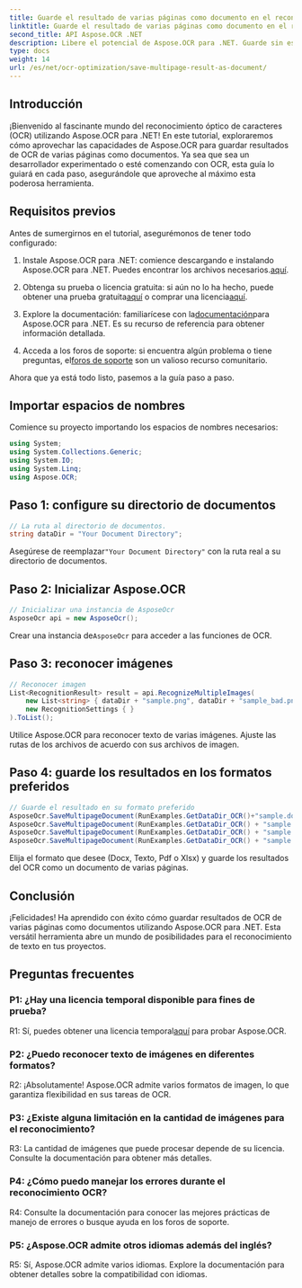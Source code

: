 ```yaml
---
title: Guarde el resultado de varias páginas como documento en el reconocimiento de imágenes OCR
linktitle: Guarde el resultado de varias páginas como documento en el reconocimiento de imágenes OCR
second_title: API Aspose.OCR .NET
description: Libere el potencial de Aspose.OCR para .NET. Guarde sin esfuerzo los resultados de OCR de varias páginas como documentos con esta guía completa paso a paso.
type: docs
weight: 14
url: /es/net/ocr-optimization/save-multipage-result-as-document/
---
```

## Introducción

¡Bienvenido al fascinante mundo del reconocimiento óptico de caracteres (OCR) utilizando Aspose.OCR para .NET! En este tutorial, exploraremos cómo aprovechar las capacidades de Aspose.OCR para guardar resultados de OCR de varias páginas como documentos. Ya sea que sea un desarrollador experimentado o esté comenzando con OCR, esta guía lo guiará en cada paso, asegurándole que aproveche al máximo esta poderosa herramienta.

## Requisitos previos

Antes de sumergirnos en el tutorial, asegurémonos de tener todo configurado:

1.  Instale Aspose.OCR para .NET: comience descargando e instalando Aspose.OCR para .NET. Puedes encontrar los archivos necesarios.[aquí](https://releases.aspose.com/ocr/net/).

2.  Obtenga su prueba o licencia gratuita: si aún no lo ha hecho, puede obtener una prueba gratuita[aquí](https://releases.aspose.com/) o comprar una licencia[aquí](https://purchase.aspose.com/buy).

3.  Explore la documentación: familiarícese con la[documentación](https://reference.aspose.com/ocr/net/)para Aspose.OCR para .NET. Es su recurso de referencia para obtener información detallada.

4.  Acceda a los foros de soporte: si encuentra algún problema o tiene preguntas, el[foros de soporte](https://forum.aspose.com/c/ocr/16) son un valioso recurso comunitario.

Ahora que ya está todo listo, pasemos a la guía paso a paso.

## Importar espacios de nombres

Comience su proyecto importando los espacios de nombres necesarios:

```csharp
using System;
using System.Collections.Generic;
using System.IO;
using System.Linq;
using Aspose.OCR;
```

## Paso 1: configure su directorio de documentos

```csharp
// La ruta al directorio de documentos.
string dataDir = "Your Document Directory";
```

 Asegúrese de reemplazar`"Your Document Directory"` con la ruta real a su directorio de documentos.

## Paso 2: Inicializar Aspose.OCR

```csharp
// Inicializar una instancia de AsposeOcr
AsposeOcr api = new AsposeOcr();
```

 Crear una instancia de`AsposeOcr` para acceder a las funciones de OCR.

## Paso 3: reconocer imágenes

```csharp
// Reconocer imagen
List<RecognitionResult> result = api.RecognizeMultipleImages(
    new List<string> { dataDir + "sample.png", dataDir + "sample_bad.png" },
    new RecognitionSettings { }
).ToList();
```

Utilice Aspose.OCR para reconocer texto de varias imágenes. Ajuste las rutas de los archivos de acuerdo con sus archivos de imagen.

## Paso 4: guarde los resultados en los formatos preferidos

```csharp
// Guarde el resultado en su formato preferido
AsposeOcr.SaveMultipageDocument(RunExamples.GetDataDir_OCR()+"sample.docx", SaveFormat.Docx, result);
AsposeOcr.SaveMultipageDocument(RunExamples.GetDataDir_OCR() + "sample.txt", SaveFormat.Text, result);
AsposeOcr.SaveMultipageDocument(RunExamples.GetDataDir_OCR() + "sample.pdf", SaveFormat.Pdf, result);
AsposeOcr.SaveMultipageDocument(RunExamples.GetDataDir_OCR() + "sample.xlsx", SaveFormat.Xlsx, result);
```

Elija el formato que desee (Docx, Texto, Pdf o Xlsx) y guarde los resultados del OCR como un documento de varias páginas.

## Conclusión

¡Felicidades! Ha aprendido con éxito cómo guardar resultados de OCR de varias páginas como documentos utilizando Aspose.OCR para .NET. Esta versátil herramienta abre un mundo de posibilidades para el reconocimiento de texto en tus proyectos.

## Preguntas frecuentes

### P1: ¿Hay una licencia temporal disponible para fines de prueba?

 R1: Sí, puedes obtener una licencia temporal[aquí](https://purchase.aspose.com/temporary-license/) para probar Aspose.OCR.

### P2: ¿Puedo reconocer texto de imágenes en diferentes formatos?

R2: ¡Absolutamente! Aspose.OCR admite varios formatos de imagen, lo que garantiza flexibilidad en sus tareas de OCR.

### P3: ¿Existe alguna limitación en la cantidad de imágenes para el reconocimiento?

R3: La cantidad de imágenes que puede procesar depende de su licencia. Consulte la documentación para obtener más detalles.

### P4: ¿Cómo puedo manejar los errores durante el reconocimiento OCR?

R4: Consulte la documentación para conocer las mejores prácticas de manejo de errores o busque ayuda en los foros de soporte.

### P5: ¿Aspose.OCR admite otros idiomas además del inglés?

R5: Sí, Aspose.OCR admite varios idiomas. Explore la documentación para obtener detalles sobre la compatibilidad con idiomas.